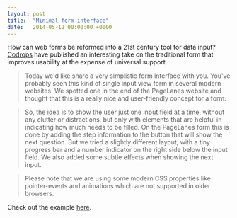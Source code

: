 ```yaml
---
layout: post
title:  "Minimal form interface"
date:   2014-05-12 00:00:00 +0000
---
```

How can web forms be reformed into a 21st century tool for data input? [Codrops](http://tympanus.net/Development/MinimalForm/) have published an interesting take on the traditional form that improves usability at the expense of universal support.

> Today we'd like share a very simplistic form interface with you. You've probably seen this kind of single input view form in several modern websites. We spotted one in the end of the PageLanes website and thought that this is a really nice and user-friendly concept for a form.

> So, the idea is to show the user just one input field at a time, without any clutter or distractions, but only with elements that are helpful in indicating how much needs to be filled. On the PageLanes form this is done by adding the step information to the button that will show the next question. But we tried a slightly different layout, with a tiny progress bar and a number indicator on the right side below the input field. We also added some subtle effects when showing the next input.

> Please note that we are using some modern CSS properties like pointer-events and animations which are not supported in older browsers.

Check out the example [here](http://tympanus.net/Development/MinimalForm/).